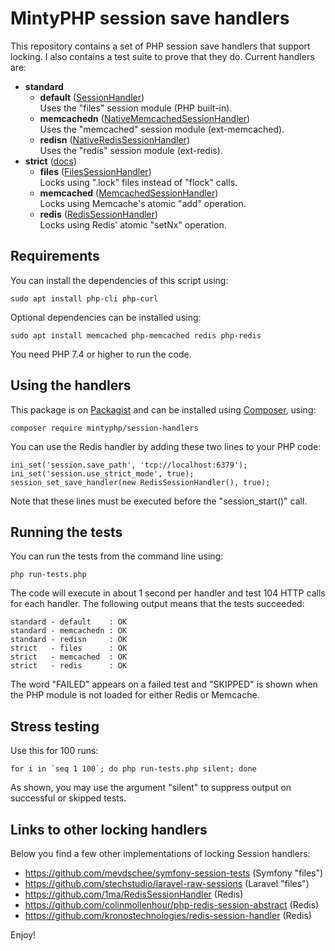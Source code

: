 # MintyPHP session save handlers

This repository contains a set of PHP session save handlers that support locking. I also contains a test suite to prove that they do. Current handlers are:

- **standard**
  - **default** ([SessionHandler](https://www.php.net/manual/en/class.sessionhandler.php))  
    Uses the "files" session module (PHP built-in).
  - **memcachedn** ([NativeMemcachedSessionHandler](src/NativeMemcachedSessionHandler.php))  
    Uses the "memcached" session module (ext-memcached).
  - **redisn** ([NativeRedisSessionHandler](src/NativeRedisSessionHandler.php))  
    Uses the "redis" session module (ext-redis).
- **strict** ([docs](https://www.php.net/manual/en/session.configuration.php#ini.session.use-strict-mode))
  - **files** ([FilesSessionHandler](src/FilesSessionHandler.php))  
    Locks using ".lock" files instead of "flock" calls.
  - **memcached** ([MemcachedSessionHandler](src/MemcachedSessionHandler.php))  
    Locks using Memcache's atomic "add" operation.
  - **redis** ([RedisSessionHandler](src/RedisSessionHandler.php))  
    Locks using Redis' atomic "setNx" operation.

## Requirements

You can install the dependencies of this script using:

    sudo apt install php-cli php-curl

Optional dependencies can be installed using:

    sudo apt install memcached php-memcached redis php-redis

You need PHP 7.4 or higher to run the code.

## Using the handlers

This package is on [Packagist](https://packagist.org/packages/mintyphp/session-handlers) and can be installed using [Composer](https://getcomposer.org/download/), using:

    composer require mintyphp/session-handlers

You can use the Redis handler by adding these two lines to your PHP code:

    ini_set('session.save_path', 'tcp://localhost:6379');
    ini_set('session.use_strict_mode', true);
    session_set_save_handler(new RedisSessionHandler(), true);

Note that these lines must be executed before the "session_start()" call.

## Running the tests

You can run the tests from the command line using:

    php run-tests.php

The code will execute in about 1 second per handler and test 104 HTTP calls for each handler. The following output means that the tests succeeded:

    standard - default    : OK
    standard - memcachedn : OK
    standard - redisn     : OK
    strict   - files      : OK
    strict   - memcached  : OK
    strict   - redis      : OK

The word "FAILED" appears on a failed test and "SKIPPED" is shown when the PHP module is not loaded for either Redis or Memcache.

## Stress testing

Use this for 100 runs:

    for i in `seq 1 100`; do php run-tests.php silent; done

As shown, you may use the argument "silent" to suppress output on successful or skipped tests.

## Links to other locking handlers

Below you find a few other implementations of locking Session handlers:

- https://github.com/mevdschee/symfony-session-tests (Symfony "files")
- https://github.com/stechstudio/laravel-raw-sessions (Laravel "files")
- https://github.com/1ma/RedisSessionHandler (Redis)
- https://github.com/colinmollenhour/php-redis-session-abstract (Redis)
- https://github.com/kronostechnologies/redis-session-handler (Redis)

Enjoy!

